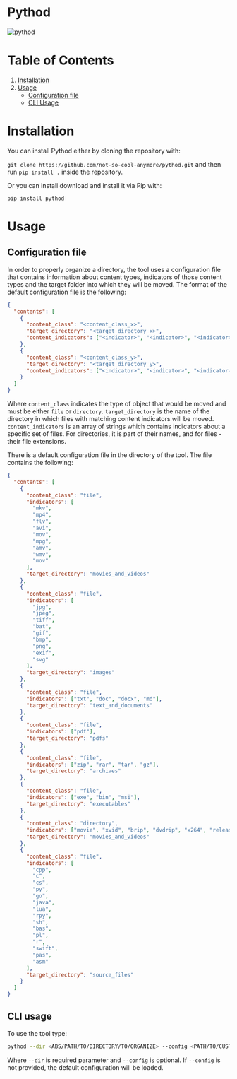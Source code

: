 # Pythod

![pythod](https://socialify.git.ci/not-so-cool-anymore/pythod/image?description=1&font=Raleway&language=1&owner=1&pattern=Circuit%20Board&stargazers=1&theme=Dark)

# Table of Contents

1. [Installation](#Installation)
2. [Usage](#Usage)
   - [Configuration file](#Configuration-file)
   - [CLI Usage](#CLI-usage)

# Installation

You can install Pythod either by cloning the repository with:

`git clone https://github.com/not-so-cool-anymore/pythod.git`
and then run `pip install .` inside the repository.

Or you can install download and install it via Pip with:

`pip install pythod`

# Usage

## Configuration file

In order to properly organize a directory, the tool uses a configuration file that contains information about content types, indicators of those content types and the target folder into which they will be moved.
The format of the default configuration file is the following:

```json
{
  "contents": [
    {
      "content_class": "<content_class_x>",
      "target_directory": "<target_directory_x>",
      "content_indicators": ["<indicator>", "<indicator>", "<indicator>"]
    },
    {
      "content_class": "<content_class_y>",
      "target_directory": "<target_directory_y>",
      "content_indicators": ["<indicator>", "<indicator>", "<indicator>"]
    }
  ]
}
```

Where `content_class` indicates the type of object that would be moved and must be either `file` or `directory`.
`target_directory` is the name of the directory in which files with matching content indicators will be moved.
`content_indicators` is an array of strings which contains indicators about a specific set of files. For directories, it is part of their names, and for files - their file extensions.

There is a default configuration file in the directory of the tool.
The file contains the following:

```json
{
  "contents": [
    {
      "content_class": "file",
      "indicators": [
        "mkv",
        "mp4",
        "flv",
        "avi",
        "mov",
        "mpg",
        "amv",
        "wmv",
        "mov"
      ],
      "target_directory": "movies_and_videos"
    },
    {
      "content_class": "file",
      "indicators": [
        "jpg",
        "jpeg",
        "tiff",
        "bat",
        "gif",
        "bmp",
        "png",
        "exif",
        "svg"
      ],
      "target_directory": "images"
    },
    {
      "content_class": "file",
      "indicators": ["txt", "doc", "docx", "md"],
      "target_directory": "text_and_documents"
    },
    {
      "content_class": "file",
      "indicators": ["pdf"],
      "target_directory": "pdfs"
    },
    {
      "content_class": "file",
      "indicators": ["zip", "rar", "tar", "gz"],
      "target_directory": "archives"
    },
    {
      "content_class": "file",
      "indicators": ["exe", "bin", "msi"],
      "target_directory": "executables"
    },
    {
      "content_class": "directory",
      "indicators": ["movie", "xvid", "brip", "dvdrip", "x264", "release"],
      "target_directory": "movies_and_videos"
    },
    {
      "content_class": "file",
      "indicators": [
        "cpp",
        "c",
        "cs",
        "py",
        "go",
        "java",
        "lua",
        "rpy",
        "sh",
        "bas",
        "pl",
        "r",
        "swift",
        "pas",
        "asm"
      ],
      "target_directory": "source_files"
    }
  ]
}
```

## CLI usage

To use the tool type:

```bash
pythod --dir <ABS/PATH/TO/DIRECTORY/TO/ORGANIZE> --config <PATH/TO/CUSTOM/CONFIG/FILE>
```

Where `--dir` is required parameter and `--config` is optional. If `--config` is not provided, the default configuration will be loaded.
